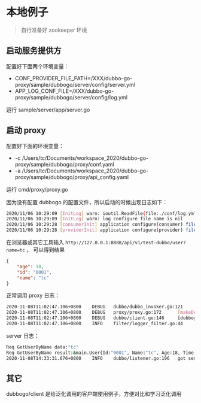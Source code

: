 # 本地例子

> 自行准备好 zookeeper 环境

## 启动服务提供方

配置好下面两个环境变量：
- CONF_PROVIDER_FILE_PATH=/XXX/dubbo-go-proxy/sample/dubbogo/server/config/server.yml
- APP_LOG_CONF_FILE=/XXX/dubbo-go-proxy/sample/dubbogo/server/config/log.yml

运行 sample/server/app/server.go

## 启动 proxy

配置好下面的环境变量：
- -c /Users/tc/Documents/workspace_2020/dubbo-go-proxy/sample/dubbogo/proxy/conf.yaml 
- -a /Users/tc/Documents/workspace_2020/dubbo-go-proxy/sample/dubbogo/proxy/api_config.yaml

运行 cmd/proxy/proxy.go

因为没有配置 dubbogo 的配置文件，所以启动的时候出现日志如下：
```bash
2020/11/06 10:29:09 [InitLog] warn: ioutil.ReadFile(file:./conf/log.yml) = error:open ./conf/log.yml: no such file or directory
2020/11/06 10:29:09 [InitLog] warn: log configure file name is nil
2020/11/06 10:29:28 [consumerInit] application configure(consumer) file name is nil
2020/11/06 10:29:28 [providerInit] application configure(provider) file name is nil
```

在浏览器或其它工具输入 `http://127.0.0.1:8888/api/v1/test-dubbo/user?name=tc` ， 可以得到结果

```json
{
    "age": 18,
    "id": "0001",
    "name": "tc"
}
```

正常调用 proxy 日志：

```bash
2020-11-08T11:02:47.106+0800    DEBUG   dubbo/dubbo_invoker.go:121      result.Err: <nil>, result.Rest: 0xc0001ad560
2020-11-08T11:02:47.106+0800    DEBUG   proxy/proxy.go:172      [makeDubboCallProxy] result: 0xc0001ad560, err: <nil>
2020-11-08T11:02:47.106+0800    DEBUG   dubbo/client.go:146     [dubbogo proxy] dubbo client resp:map[age:18 id:0001 name:tc time:<nil>]
2020-11-08T11:02:47.106+0800    INFO    filter/logger_filter.go:44      [dubboproxy go] [UPSTREAM] receive request | 200 | 349.835096ms | GET | /api/v1/test-dubbo/user | 
```

server 日志：

```bash
Req GetUserByName data:"tc"
Req GetUserByName result:&main.User{Id:"0001", Name:"tc", Age:18, Time:time.Time{wall:0xbfe201c6b219ce40, ext:5594874, loc:(*time.Location)(0x1c3b100)}}
2020-11-08T14:33:31.676+0800    INFO    dubbo/listener.go:196   got session:session {server:TCP_SERVER:2:192.168.0.113:20000<->192.168.0.113:52871}, Read Bytes: 0, Write Bytes: 0, Read Pkgs: 0, Write Pkgs: 0
```

## 其它

dubbogo/client 是给泛化调用的客户端使用例子，方便对比和学习泛化调用